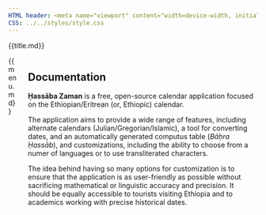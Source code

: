 ```yaml
---
HTML header: <meta name="viewport" content="width=device-width, initial-scale=1.0, maximum-scale=1.0, user-scalable=no">
CSS: ../../styles/style.css
---
```


{{title.md}}
<section class="section">
<div class="container">
<div class="columns">
<div class="column is-2">
{{menu.md}}
</div>
<div class="column is-10">
<div class="content">

# Documentation

**Ḥassāba Zaman** is a free, open-source calendar application focused on the Ethiopian/Eritrean (or, Ethiopic) calendar.

The application aims to provide a wide range of features, including alternate calendars (Julian/Gregorian/Islamic), a tool for converting dates, and an automatically generated computus table (*Bāḥra Ḥassāb*), and customizations, including the ability to choose from a numer of languages or to use transliterated characters.

The idea behind having so many options for customization is to ensure that the application is as user-friendly as possible without sacrificing mathematical or linguistic accuracy and precision. It should be equally accessible to tourists visiting Ethiopia and to academics working with precise historical dates.

</div>
</div>
</div>
</div>
</section>